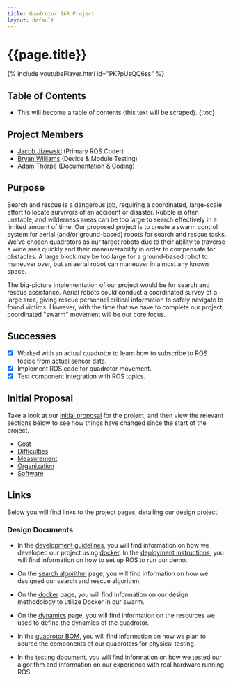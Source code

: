 ```yaml
---
title: Quadrotor SAR Project
layout: default
---
```


# {{page.title}}

{% include youtubePlayer.html id="PK7pUsQQ6ss" %}

## Table of Contents

* This will become a table of contents (this text will be scraped).
{:toc}

## Project Members

- [Jacob Jizewski](https://github.com/jacoblizewski) (Primary ROS Coder)
- [Bryan Williams](https://github.com/bwilliams44) (Device & Module Testing)
- [Adam Thorpe](https://github.com/ajthor) (Documentation & Coding)

## Purpose

Search and rescue is a dangerous job, requiring a coordinated, large-scale effort to locate survivors of an accident or disaster. Rubble is often unstable, and wilderness areas can be too large to search effectively in a limited amount of time. Our proposed project is to create a swarm control system for aerial (and/or ground-based) robots for search and rescue tasks. We've chosen quadrotors as our target robots due to their ability to traverse a wide area quickly and their maneuverability in order to compensate for obstacles. A large block may be too large for a ground-based robot to maneuver over, but an aerial robot can maneuver in almost any known space.

The big-picture implementation of our project would be for search and rescue assistance. Aerial robots could conduct a coordinated survey of a large area, giving rescue personnel critical information to safely navigate to found victims. However, with the time that we have to complete our project, coordinated "swarm" movement will be our core focus.

## Successes

- [x] Worked with an actual quadrotor to learn how to subscribe to ROS topics from actual sensor data.
- [x] Implement ROS code for quadrotor movement.
- [x] Test component integration with ROS topics.

## Initial Proposal

Take a look at our [initial proposal](https://ece595project.github.io/quadrotor/Initial-Proposal) for the project, and then view the relevant sections below to see how things have changed since the start of the project.

- [Cost](https://ece595project.github.io/quadrotor/Cost)
- [Difficulties](https://ece595project.github.io/quadrotor/Difficulties)
- [Measurement](https://ece595project.github.io/quadrotor/Measurement)
- [Organization](https://ece595project.github.io/quadrotor/Organization)
- [Software](https://ece595project.github.io/quadrotor/Software)

## Links

Below you will find links to the project pages, detailing our design project.

### Design Documents

- In the [development guidelines](https://ece595project.github.io/quadrotor/Development), you will find information on how we developed our project using [docker](https://www.docker.com). In the [deployment instructions](https://ece595project.github.io/quadrotor/Deployment-Instructions), you will find information on how to set up ROS to run our demo.

- On the [search algorithm](https://ece595project.github.io/quadrotor/Search-Algorithm) page, you will find information on how we designed our search and rescue algorithm.

- On the [docker](https://ece595project.github.io/quadrotor/Docker) page, you will find information on our design methodology to utilize Docker in our swarm.

- On the [dynamics](https://ece595project.github.io/quadrotor/Dynamics) page, you will find information on the resources we used to define the dynamics of the quadrotor.

- In the [quadrotor BOM](https://ece595project.github.io/quadrotor/Quadrotor-BOM), you will find information on how we plan to source the components of our quadrotors for physical testing.

- In the [testing](https://ece595project.github.io/quadrotor/Testing) document, you will find information on how we tested our algorithm and information on our experience with real hardware running ROS.
